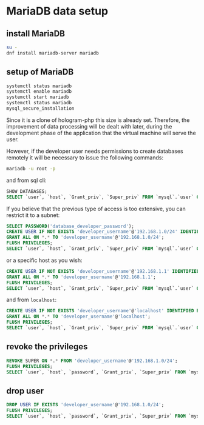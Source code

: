 # MariaDB data setup

## install MariaDB

```bash
su -
dnf install mariadb-server mariadb
```

## setup of MariaDB

```bash
systemctl status mariadb
systemctl enable mariadb
systemctl start mariadb
systemctl status mariadb
mysql_secure_installation
```

Since it is a clone of hologram-php this size is already set. Therefore, the improvement of data processing will be dealt with later, during the development phase of the application that the virtual machine will serve the user.

However, if the developer user needs permissions to create databases remotely it will be necessary to issue the following commands:

```bash
mariadb -u root -p
```

and from sql cli:

```sql
SHOW DATABASES;
SELECT `user`, `host`, `Grant_priv`, `Super_priv` FROM `mysql`.`user` ORDER BY `user` DESC;
```

If you believe that the previous type of access is too extensive, you can restrict it to a subnet:

```sql
SELECT PASSWORD('database_developer_password');
CREATE USER IF NOT EXISTS 'developer_username'@'192.168.1.0/24' IDENTIFIED BY PASSWORD 'database_developer_password_hash';
GRANT ALL ON *.* TO 'developer_username'@'192.168.1.0/24';
FLUSH PRIVILEGES;
SELECT `user`, `host`, `Grant_priv`, `Super_priv` FROM `mysql`.`user` ORDER BY `user` DESC;
```

or a specific host as you wish:

```sql
CREATE USER IF NOT EXISTS 'developer_username'@'192.168.1.1' IDENTIFIED BY PASSWORD 'database_developer_password_hash';
GRANT ALL ON *.* TO 'developer_username'@'192.168.1.1';
FLUSH PRIVILEGES;
SELECT `user`, `host`, `Grant_priv`, `Super_priv` FROM `mysql`.`user` ORDER BY `user` DESC;
```

and from `localhost`:

```sql
CREATE USER IF NOT EXISTS 'developer_username'@'localhost' IDENTIFIED BY PASSWORD 'database_developer_password_hash';
GRANT ALL ON *.* TO 'developer_username'@'localhost';
FLUSH PRIVILEGES;
SELECT `user`, `host`, `Grant_priv`, `Super_priv` FROM `mysql`.`user` ORDER BY `user` DESC;
```

## revoke the privileges

```sql
REVOKE SUPER ON *.* FROM 'developer_username'@'192.168.1.0/24';
FLUSH PRIVILEGES;
SELECT `user`, `host`, `password`, `Grant_priv`, `Super_priv` FROM `mysql`.`user` ORDER BY `user` DESC;
```

## drop user

```sql
DROP USER IF EXISTS 'developer_username'@'192.168.1.0/24';
FLUSH PRIVILEGES;
SELECT `user`, `host`, `password`, `Grant_priv`, `Super_priv` FROM `mysql`.`user` ORDER BY `user` DESC;
```
